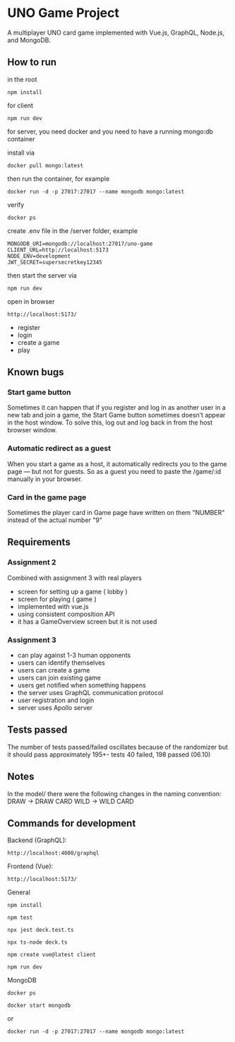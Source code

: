 # UNO Game Project

A multiplayer UNO card game implemented with Vue.js, GraphQL, Node.js, and MongoDB.

## How to run

in the root

    npm install

for client

    npm run dev

for server, you need docker and you need to have a running mongo:db container

install via

    docker pull mongo:latest

then run the container, for example

    docker run -d -p 27017:27017 --name mongodb mongo:latest
  
verify

    docker ps

create .env file in the /server folder, example

    MONGODB_URI=mongodb://localhost:27017/uno-game
    CLIENT_URL=http://localhost:5173
    NODE_ENV=development
    JWT_SECRET=supersecretkey12345

then start the server via

    npm run dev

open in browser

    http://localhost:5173/

- register
- login
- create a game
- play

## Known bugs

### Start game button

Sometimes it can happen that if you register and log in as another user in a new tab and join a game, 
the Start Game button sometimes doesn’t appear in the host window.
To solve this, log out and log back in from the host browser window.

### Automatic redirect as a guest

When you start a game as a host, it automatically redirects you to the game page —
but not for guests.
So as a guest you need to paste the /game/:id manually in your browser.

### Card in the game page

Sometimes the player card in Game page have written on them "NUMBER" instead of the actual number "9"

## Requirements

### Assignment 2

Combined with assignment 3 with real players
- screen for setting up a game ( lobby )
- screen for playing ( game )
- implemented with vue.js
- using consistent composition API
- it has a GameOverview screen but it is not used

### Assignment 3

- can play against 1-3 human opponents
- users can identify themselves
- users can create a game
- users can join existing game
- users get notified when something happens
- the server uses GraphQL communication protocol
- user registration and login
- server uses Apollo server

## Tests passed

The number of tests passed/failed oscillates because of the randomizer but it should pass approximately 195+- tests
40 failed, 198 passed (06.10)

## Notes

In the model/ there were the following changes in the naming convention:
DRAW -> DRAW CARD
WILD -> WILD CARD

## Commands for development

Backend (GraphQL):

    http://localhost:4000/graphql

Frontend (Vue):

    http://localhost:5173/
General

    npm install

    npm test

    npx jest deck.test.ts

    npx ts-node deck.ts

    npm create vue@latest client
    
    npm run dev

MongoDB

    docker ps

    docker start mongodb

or

    docker run -d -p 27017:27017 --name mongodb mongo:latest